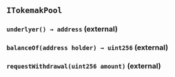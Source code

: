 ## `ITokemakPool`






### `underlyer() → address` (external)





### `balanceOf(address holder) → uint256` (external)





### `requestWithdrawal(uint256 amount)` (external)








